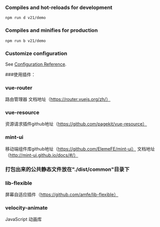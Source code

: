 
### Compiles and hot-reloads for development
```
npm run d v21/demo
```

### Compiles and minifies for production
```
npm run b v21/demo
```

### Customize configuration
See [Configuration Reference](https://cli.vuejs.org/config/).


###使用插件：
### vue-router
路由管理器
文档地址（https://router.vuejs.org/zh/）

### vue-resource
资源请求插件github地址（https://github.com/pagekit/vue-resource）

### mint-ui
移动端组件库github地址（https://github.com/ElemeFE/mint-ui）
文档地址（http://mint-ui.github.io/docs/#/）

### 打包出来的公共静态文件放在"./dist/common"目录下
### lib-flexible
屏幕自适应插件（https://github.com/amfe/lib-flexible）

### velocity-animate
JavaScript 动画库